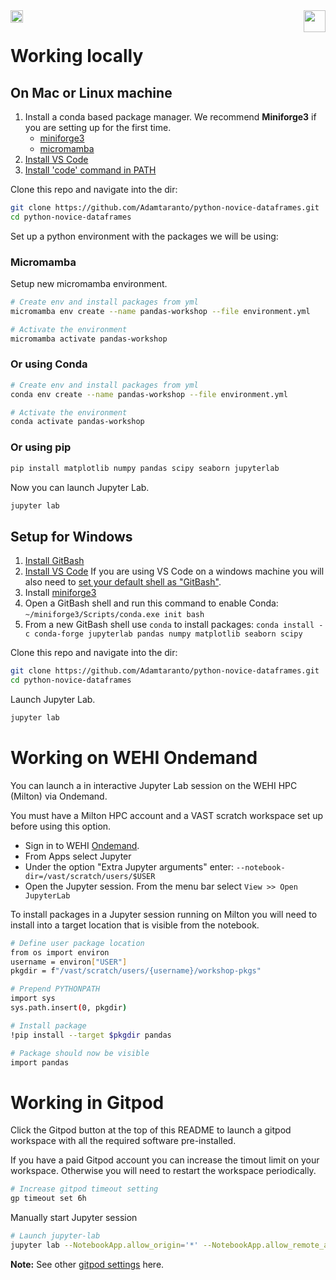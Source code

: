 <a href="https://www.gnu.org/licenses/gpl-3.0">
  <img src="https://img.shields.io/badge/License-GPLv3-blue.svg" align="left" height="20"/>
</a> 

<a href="https://gitpod.io/#https://github.com/Adamtaranto/python-novice-dataframes">
  <img src="https://gitpod.io/button/open-in-gitpod.svg" align="right" height="35"/>
</a>

<br>

# Working locally

## On Mac or Linux machine

1. Install a conda based package manager. We recommend **Miniforge3** if you are setting up for the first time.
    - [miniforge3](https://conda-forge.org/miniforge/)
    - [micromamba](https://mamba.readthedocs.io/en/latest/installation/micromamba-installation.html)
2. [Install VS Code](https://code.visualstudio.com/download)
3. [Install 'code' command in PATH](https://code.visualstudio.com/docs/setup/mac#_launching-from-the-command-line)

Clone this repo and navigate into the dir:

```bash
git clone https://github.com/Adamtaranto/python-novice-dataframes.git
cd python-novice-dataframes
```

Set up a python environment with the packages we will be using:

### Micromamba

Setup new micromamba environment.

```bash
# Create env and install packages from yml
micromamba env create --name pandas-workshop --file environment.yml

# Activate the environment
micromamba activate pandas-workshop
```

### Or using Conda

```bash
# Create env and install packages from yml
conda env create --name pandas-workshop --file environment.yml

# Activate the environment
conda activate pandas-workshop
```

### Or using pip

```bash
pip install matplotlib numpy pandas scipy seaborn jupyterlab
```

Now you can launch Jupyter Lab.

```bash
jupyter lab
```

## Setup for Windows

1. [Install GitBash](https://wehi-education.github.io/git-novice/#installing-git)
2. [Install VS Code](https://code.visualstudio.com/download)
    If you are using VS Code on a windows machine you will also need to [set your default shell as "GitBash"](https://code.visualstudio.com/docs/sourcecontrol/intro-to-git#_git-bash-on-windows).
3. Install [miniforge3](https://conda-forge.org/miniforge/)
4. Open a GitBash shell and run this command to enable Conda: `~/miniforge3/Scripts/conda.exe init bash` 
5. From a new GitBash shell use `conda` to install packages:
`conda install -c conda-forge jupyterlab pandas numpy matplotlib seaborn scipy`

Clone this repo and navigate into the dir:

```bash
git clone https://github.com/Adamtaranto/python-novice-dataframes.git
cd python-novice-dataframes
```

Launch Jupyter Lab.

```bash
jupyter lab
```

# Working on WEHI Ondemand

You can launch a in interactive Jupyter Lab session on the WEHI HPC (Milton) via Ondemand.

You must have a Milton HPC account and a VAST scratch workspace set up before using this option.

- Sign in to WEHI [Ondemand](https://ondemand.hpc.wehi.edu.au/).
- From Apps select Jupyter
- Under the option "Extra Jupyter arguments" enter: `--notebook-dir=/vast/scratch/users/$USER`  
- Open the Jupyter session. From the menu bar select `View >> Open JupyterLab`

To install packages in a Jupyter session running on Milton you will need to install into a target location that is visible from the notebook.

```bash
# Define user package location
from os import environ
username = environ["USER"]
pkgdir = f"/vast/scratch/users/{username}/workshop-pkgs"

# Prepend PYTHONPATH
import sys
sys.path.insert(0, pkgdir)

# Install package
!pip install --target $pkgdir pandas

# Package should now be visible
import pandas
```


# Working in Gitpod

Click the Gitpod button at the top of this README to launch a gitpod workspace with all the required software pre-installed. 

If you have a paid Gitpod account you can increase the timout limit on your workspace. 
Otherwise you will need to restart the workspace periodically.

```bash
# Increase gitpod timeout setting
gp timeout set 6h
```

Manually start Jupyter session

```bash
# Launch jupyter-lab
jupyter lab --NotebookApp.allow_origin='*' --NotebookApp.allow_remote_access=True --NotebookApp.token='' --NotebookApp.password='' --no-browser --port=8888
```

**Note:** See other [gitpod settings](https://www.gitpod.io/docs/references/gitpod-cli#set) here.


